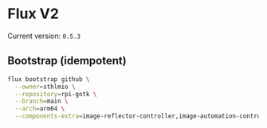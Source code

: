 # Flux V2

Current version: `0.5.3`

## Bootstrap (idempotent)

```bash
flux bootstrap github \
  --owner=sthlmio \
  --repository=rpi-gotk \
  --branch=main \
  --arch=arm64 \
  --components-extra=image-reflector-controller,image-automation-controller
```
